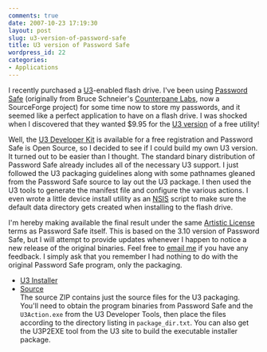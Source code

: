 ```yaml
---
comments: true
date: 2007-10-23 17:19:30
layout: post
slug: u3-version-of-password-safe
title: U3 version of Password Safe
wordpress_id: 22
categories:
- Applications
---
```


I recently purchased a [U3](http://www.u3.com/)-enabled flash drive. I've been using [Password Safe](http://passwordsafe.sourceforge.net/) (originally from Bruce Schneier's [Counterpane Labs](http://www.counterpane.com/), now a SourceForge project) for some time now to store my passwords, and it seemed like a perfect application to have on a flash drive. I was shocked when I discovered that they wanted $9.95 for the [U3 version](http://software.u3.com/Product_Details.aspx?productId=294&Selection=7) of a free utility!

Well, the [U3 Developer Kit](http://www.u3.com/developers/deploymentkit_sc.aspx) is available for a free registration and Password Safe is Open Source, so I decided to see if I could build my own U3 version. It turned out to be easier than I thought. The standard binary distribution of Password Safe already includes all of the necessary U3 support. I just followed the U3 packaging guidelines along with some pathnames gleaned from the Password Safe source to lay out the U3 package. I then used the U3 tools to generate the manifest file and configure the various actions. I even wrote a little device install utility as an [NSIS](http://nsis.sourceforge.net/) script to make sure the default data directory gets created when installing to the flash drive.

I'm hereby making available the final result under the same [Artistic License](http://www.opensource.org/licenses/artistic-license.php) terms as Password Safe itself. This is based on the 3.10 version of Password Safe, but I will attempt to provide updates whenever I happen to notice a new release of the original binaries. Feel free to [email me](mailto:kenny.pitt@gmail.com) if you have any feedback. I simply ask that you remember I had nothing to do with the original Password Safe program, only the packaging.

  * [U3 Installer](http://download.pittcrew.net/projects/U3/pwsafe/pwsafe-u3-3.10-installer.exe)
  * [Source](http://download.pittcrew.net/projects/U3/pwsafe/pwsafe-u3-3.10-src.zip)  
    The source ZIP contains just the source files for the U3 packaging. You'll need to obtain the program binaries from Password Safe and the `U3Action.exe` from the U3 Developer Tools, then place the files according to the directory listing in `package_dir.txt`. You can also get the U3P2EXE tool from the U3 site to build the executable installer package.
